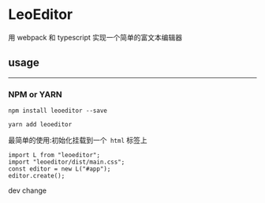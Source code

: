 # LeoEditor

用 webpack 和 typescript 实现一个简单的富文本编辑器

## usage

---

### NPM or YARN

```
npm install leoeditor --save
```

```
yarn add leoeditor
```

最简单的使用:初始化挂载到一个` html` 标签上

```
import L from "leoeditor";
import "leoeditor/dist/main.css";
const editor = new L("#app");
editor.create();
```
dev change
